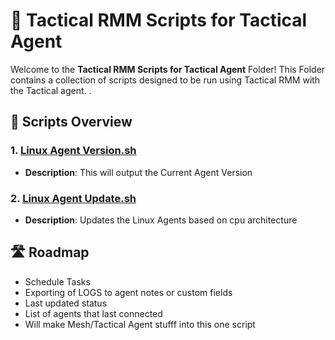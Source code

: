 # 🚀 Tactical RMM Scripts for Tactical Agent

Welcome to the **Tactical RMM Scripts for Tactical Agent** Folder! This Folder contains a collection of scripts designed to be run using Tactical RMM with the Tactical agent. .

## 📜 Scripts Overview

### 1. [Linux Agent Version.sh](https://github.com/Brandon-Roff/TRMM-Scripts/blob/main/Linux/TRMM%20Agent/Linux%20Agent%20Version.sh)
- **Description**: This will output the Current Agent Version



### 2. [Linux Agent Update.sh](https://github.com/Brandon-Roff/TRMM-Scripts/blob/main/Linux/TRMM%20Agent/Linux%20Agent%20Update.sh)
- **Description**: Updates the Linux Agents based on cpu architecture 


## 🛣️ Roadmap

- Schedule Tasks
- Exporting of LOGS to agent notes or custom fields 
- Last updated status
- List of agents that last connected
- Will make Mesh/Tactical Agent stufff into this one script
